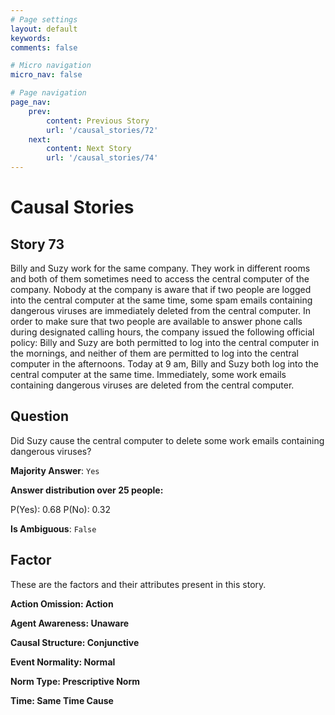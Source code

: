 ```yaml
---
# Page settings
layout: default
keywords:
comments: false

# Micro navigation
micro_nav: false

# Page navigation
page_nav:
    prev:
        content: Previous Story
        url: '/causal_stories/72'
    next:
        content: Next Story
        url: '/causal_stories/74'
---
```

# Causal Stories

## Story 73

<div class='text-hightlight'>
Billy and Suzy work for the same company. They work in different rooms and both of them sometimes need to access the central computer of the company. Nobody at the company is aware that if two people are logged into the central computer at the same time, some spam emails containing dangerous viruses are immediately deleted from the central computer. In order to make sure that two people are available to answer phone calls during designated calling hours, the company issued the following official policy: Billy and Suzy are both permitted to log into the central computer in the mornings, and neither of them are permitted to log into the central computer in the afternoons. Today at 9 am, Billy and Suzy both log into the central computer at the same time. Immediately, some work emails containing dangerous viruses are deleted from the central computer.
</div>

## Question

<p>
<div class='text-hightlight'>Did Suzy cause the central computer to delete some work emails containing dangerous viruses?</div>
</p>

**Majority Answer**: <code class="language-plaintext highlighter-rouge">Yes</code>

**Answer distribution over 25 people:**

<div class="container">
<div class="row">
<div class="col-md-7">
    <div class="slider-container">
        <div class="slider">
            <div class="slider-value" id="sliderValue"></div>
        </div>
        <div class="slider-labels">
            <span id="yesLabel">P(Yes): 0.68</span>
            <span id="noLabel">P(No): 0.32</span>
        </div>
    </div>
</div>
</div>
</div>

**Is Ambiguous**:  <code class="language-plaintext highlighter-rouge">False</code> <!-- False -->

## Factor

These are the factors and their attributes present in this story.


<div class="callout callout--info">
    <p><strong>Action Omission: Action</strong></p>
</div>

<div class="callout callout--info">
    <p><strong>Agent Awareness: Unaware</strong></p>
</div>

<div class="callout callout--info">
    <p><strong>Causal Structure: Conjunctive</strong></p>
</div>

<div class="callout callout--info">
    <p><strong>Event Normality: Normal</strong></p>
</div>

<div class="callout callout--info">
    <p><strong>Norm Type: Prescriptive Norm</strong></p>
</div>

<div class="callout callout--info">
    <p><strong>Time: Same Time Cause</strong></p>
</div>

